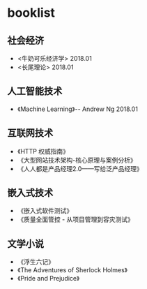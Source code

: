 # booklist
## 社会经济
* <牛奶可乐经济学> 2018.01
* <长尾理论>  2018.01


## 人工智能技术
* 《Machine Learning》-- Andrew Ng 2018.01
## 互联网技术
* 《HTTP 权威指南》
* 《大型网站技术架构-核心原理与案例分析》
* 《人人都是产品经理2.0——写给泛产品经理》

## 嵌入式技术
* 《嵌入式软件测试》
* 《质量全面管控 - 从项目管理到容灾测试》

## 文学小说
* 《浮生六记》
* 《The Adventures of Sherlock Holmes》
* 《Pride and Prejudice》
